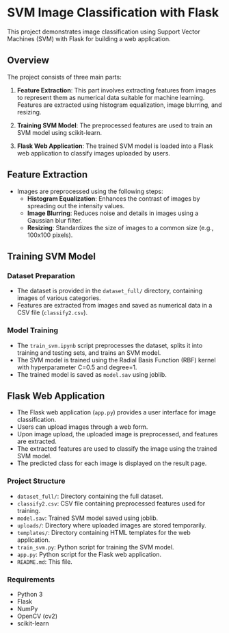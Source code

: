 # SVM Image Classification with Flask

This project demonstrates image classification using Support Vector Machines (SVM) with Flask for building a web application.

## Overview

The project consists of three main parts:

1. **Feature Extraction**: This part involves extracting features from images to represent them as numerical data suitable for machine learning. Features are extracted using histogram equalization, image blurring, and resizing.

2. **Training SVM Model**: The preprocessed features are used to train an SVM model using scikit-learn.

3. **Flask Web Application**: The trained SVM model is loaded into a Flask web application to classify images uploaded by users.

## Feature Extraction

- Images are preprocessed using the following steps:
  - **Histogram Equalization**: Enhances the contrast of images by spreading out the intensity values.
  - **Image Blurring**: Reduces noise and details in images using a Gaussian blur filter.
  - **Resizing**: Standardizes the size of images to a common size (e.g., 100x100 pixels).

## Training SVM Model

### Dataset Preparation

- The dataset is provided in the `dataset_full/` directory, containing images of various categories.
- Features are extracted from images and saved as numerical data in a CSV file (`classify2.csv`).

### Model Training

- The `train_svm.ipynb` script preprocesses the dataset, splits it into training and testing sets, and trains an SVM model.
- The SVM model is trained using the Radial Basis Function (RBF) kernel with hyperparameter C=0.5 and degree=1.
- The trained model is saved as `model.sav` using joblib.

## Flask Web Application

- The Flask web application (`app.py`) provides a user interface for image classification.
- Users can upload images through a web form.
- Upon image upload, the uploaded image is preprocessed, and features are extracted.
- The extracted features are used to classify the image using the trained SVM model.
- The predicted class for each image is displayed on the result page.

### Project Structure

- `dataset_full/`: Directory containing the full dataset.
- `classify2.csv`: CSV file containing preprocessed features used for training.
- `model.sav`: Trained SVM model saved using joblib.
- `uploads/`: Directory where uploaded images are stored temporarily.
- `templates/`: Directory containing HTML templates for the web application.
- `train_svm.py`: Python script for training the SVM model.
- `app.py`: Python script for the Flask web application.
- `README.md`: This file.

### Requirements

- Python 3
- Flask
- NumPy
- OpenCV (cv2)
- scikit-learn


